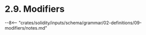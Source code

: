 <!-- This file is generated automatically by infrastructure scripts. Please don't edit by hand. -->

# 2.9. Modifiers

--8<-- "crates/solidity/inputs/schema/grammar/02-definitions/09-modifiers/notes.md"
